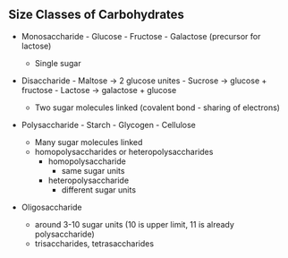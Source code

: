 ## Size Classes of Carbohydrates
- Monosaccharide
		- Glucose
		- Fructose
		- Galactose (precursor for lactose)
	- Single sugar
- Disaccharide
		- Maltose -> 2 glucose unites
		- Sucrose -> glucose + fructose
		- Lactose -> galactose + glucose
	- Two sugar molecules linked (covalent bond - sharing of electrons)
- Polysaccharide
		- Starch
		- Glycogen
		- Cellulose
	- Many sugar molecules linked
	- homopolysaccharides or heteropolysaccharides
		- homopolysaccharide
			- same sugar units
		- heteropolysaccharide
			- different sugar units

- Oligosaccharide
	- around 3-10 sugar units (10 is upper limit, 11 is already polysaccharide)
	- trisaccharides, tetrasaccharides
